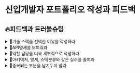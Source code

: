 # 신입개발자 포트폴리오 작성과 피드백

## 🔥피드백과 트러블슈팅
<details>
<summary>🚩기술 스택을 선택한 이유를 작성하라</summary>
<div markdown="1">

<br>
  
포트폴리오에 기술스택을 명시했으나, **왜 사용했는지에 대해서** 더욱 자랑하라는 피드백을 받았음
> 왜? 질문은 당연하게도 면접에서 나올 것이니, 자연스럽게 준비하는 것과 동시에 어필할 수 있음
> 당위성을 프로젝트와 함께 더욱 명확하게 표현하는 것이 중요하다!

</div>
</details>
<details>
<summary>🚩API명세를 보여줘라</summary>
<div markdown="1">

<br>  
  
API 개발명세를 작성했다면, 그것 또한 잘 보여주는 것이 중요하다는 피드백을 받았음
> 백엔드 개발자는 명세를 잘 쓰고 볼 줄 알아야 한다고 생각함. 중요한 능력!

</div>
</details>
<details>
<summary>🚩역할 담당을 더욱 세부적으로 작성하라</summary>
<div markdown="1">

<br>  
  
프로젝트 내부에서 아무리 잘 만들었어도 **본인이 무엇을 했는지**가 없다면 아무 소용이 없다는 피드백을 받았음
> 더욱 더 세세하게 프로젝트 내부에서 어떤 역할을 맡았는지에 대해서 작성하기

</div>
</details>

<details>
<summary>🚩아키텍처, 명세, 스택분류와 같은 실수를 줄여라</summary>
<div markdown="1">

아키텍처, 명세, 스택분류에서의 자잘하지만 실수가 있다는 피드백을 받았음
> 실수를 남겨두지 마라
> 아키텍처의 경우 80:443 포트라고 작성한 것은 HTTP, HTTPS를 표현했지만 콜론(:)기호가 바람직하지 않음. 콤마(,)로 수정!
> 개발명세의 경우 누락되어 있거나 목적에 맞지 않게 테스트된 도큐먼테이션을 제출하지 말고 확실하게 다 기입하기
> 이력서와 포트폴리오의 기술스택에서 AWS EC2, Docker는 배포(Deploy)지 CI/CD의 역할을 하는 Devops가 아님!

</div>
</details>

<details>
<summary>🚩중복되는 부분을 남겨두지 말라</summary>
<div markdown="1">

이력서와 포트폴리오에 중복적으로 작성되는 부분이 있다는 피드백을 받았음
  
> 중복된 글은 많은 서류를 심사하는 심사자의 눈을 피곤하게 할 뿐만 아니라 성의 없어 보일 수 있음
> 포트폴리오 링크와 같은 부분은 계속 남기지 말 것
> 이력서 및 포폴을 깔끔하게 남긴다면, 포폴 소개 페이지를 굳이 또 만들어둘 필요도 없어보임
  
</div>
</details>

